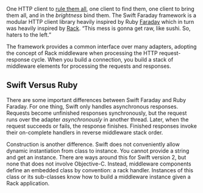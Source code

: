 
[faraday]:https://github.com/lostisland/faraday
[rack]:https://github.com/rack/rack
[rule-them-all]:http://www.intridea.com/blog/2012/3/12/faraday-one-http-client-to-rule-them-all

One HTTP client to [rule them all][rule-them-all], one client to find them, one
client to bring them all, and in the _brightness_ bind them. The Swift Faraday
framework is a modular HTTP client library heavily inspired by Ruby
[Faraday][faraday] which in turn was heavily inspired by [Rack][rack]. “This
mess is gonna get raw, like sushi. So, haters to the left.”

The framework provides a common interface over many adapters, adopting the
concept of Rack middleware when processing the HTTP request-response cycle.
When you build a connection, you build a stack of middleware elements for
processing the requests and responses.

## Swift Versus Ruby

There are some important differences between Swift Faraday and Ruby Faraday.
For one thing, Swift only handles asynchronous responses. Requests become
unfinished responses synchronously, but the request runs over the adapter
_asynchronously_ in another thread. Later, when the request succeeds or fails,
the response finishes. Finished responses invoke their on-complete handlers in
reverse middleware stack order.

Construction is another difference. Swift does not conveniently allow dynamic
instantiation from class to instance. You cannot provide a string and get an
instance. There are ways around this for Swift version 2, but none that does
not involve Objective-C. Instead, middleware components define an embedded
class by convention: a rack handler. Instances of this class or its sub-classes
know how to build a middleware instance given a Rack application.

